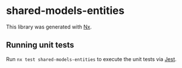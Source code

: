 # shared-models-entities

This library was generated with [Nx](https://nx.dev).

## Running unit tests

Run `nx test shared-models-entities` to execute the unit tests via [Jest](https://jestjs.io).
